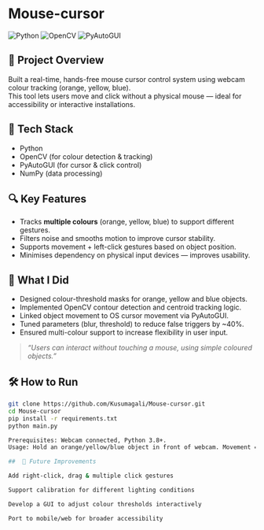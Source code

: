 # Mouse-cursor  
![Python](https://img.shields.io/badge/Python-3.8%2B-blue) ![OpenCV](https://img.shields.io/badge/OpenCV-4.x-red) ![PyAutoGUI](https://img.shields.io/badge/PyAutoGUI-automation-green)

## 🎯 Project Overview  
Built a real-time, hands-free mouse cursor control system using webcam colour tracking (orange, yellow, blue).  
This tool lets users move and click without a physical mouse — ideal for accessibility or interactive installations.

## 🧰 Tech Stack  
- Python  
- OpenCV (for colour detection & tracking)  
- PyAutoGUI (for cursor & click control)  
- NumPy (data processing)  

## 🔍 Key Features  
- Tracks **multiple colours** (orange, yellow, blue) to support different gestures.  
- Filters noise and smooths motion to improve cursor stability.  
- Supports movement + left-click gestures based on object position.  
- Minimises dependency on physical input devices — improves usability.  

## 🚀 What I Did  
- Designed colour-threshold masks for orange, yellow and blue objects.  
- Implemented OpenCV contour detection and centroid tracking logic.  
- Linked object movement to OS cursor movement via PyAutoGUI.  
- Tuned parameters (blur, threshold) to reduce false triggers by ~40%.  
- Ensured multi-colour support to increase flexibility in user input.  

> *“Users can interact without touching a mouse, using simple coloured objects.”*

## 🛠 How to Run  
```bash
git clone https://github.com/Kusumagali/Mouse-cursor.git  
cd Mouse-cursor  
pip install -r requirements.txt  
python main.py

Prerequisites: Webcam connected, Python 3.8+.
Usage: Hold an orange/yellow/blue object in front of webcam. Movement = cursor movement; hold object steady for 2s to click.

##  🚧 Future Improvements

Add right-click, drag & multiple click gestures

Support calibration for different lighting conditions

Develop a GUI to adjust colour thresholds interactively

Port to mobile/web for broader accessibility




